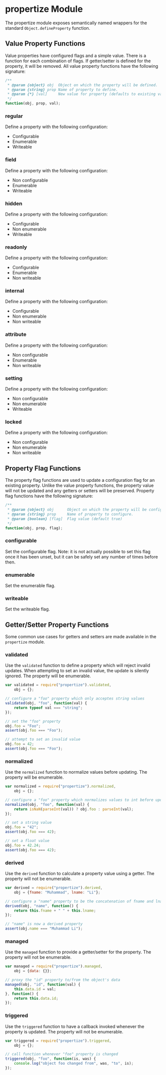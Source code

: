 propertize Module
=================
The propertize module exposes semantically named wrappers for the standard
`Object.defineProperty` function.

Value Property Functions
------------------------
Value properties have configured flags and a simple value.  There is a function
for each combination of flags.  If getter/setter is defined for the property,
it will be removed.  All value property functions have the following
signature:

```js
/**
 * @param {object} obj  Object on which the property will be defined.
 * @param {string} prop Name of property to define.
 * @param {*} [val]     New value for property (defaults to existing value).
 */
function(obj, prop, val);
```

### regular
Define a property with the following configuration:

 * Configurable
 * Enumerable
 * Writeable

### field
Define a property with the following configuration:

 * Non configurable
 * Enumerable
 * Writeable

### hidden
Define a property with the following configuration:

 * Configurable
 * Non enumerable
 * Writeable

### readonly
Define a property with the following configuration:

 * Configurable
 * Enumerable
 * Non writeable

### internal
Define a property with the following configuration:

 * Configurable
 * Non enumerable
 * Non writeable

### attribute
Define a property with the following configuration:

 * Non configurable
 * Enumerable
 * Non writeable

### setting
Define a property with the following configuration:

 * Non configurable
 * Non enumerable
 * Writeable

### locked
Define a property with the following configuration:

 * Non configurable
 * Non enumerable
 * Non writeable

Property Flag Functions
-----------------------
The property flag functions are used to update a configuration flag for an
existing property.  Unlike the value property functions, the property value
will not be updated and any getters or setters will be preserved.  Property
flag functions have the following signature:

```js
/**
 * @param {object} obj      Object on which the property will be configured.
 * @param {string} prop     Name of property to configure.
 * @param {boolean} [flag]  Flag value (default true)
 */
function(obj, prop, flag);
```

### configurable
Set the configurable flag.  Note: it is not actually possible to set this flag
once it has been unset, but it can be safely set any number of times before
then.

### enumerable
Set the enumerable flag.

### writeable
Set the writeable flag.

Getter/Setter Property Functions
--------------------------------
Some common use cases for getters and setters are made available in the
`propertize` module.

### validated
Use the `validated` function to define a property which will reject invalid
updates.  When attempting to set an invalid value, the update is silently
ignored.  The property will be enumerable.

```js
var validated = require("propertize").validated,
    obj = {};

// configure a "foo" property which only acceptes string values
validated(obj, "foo", function(val) {
    return typeof val === "string";
});

// set the "foo" property
obj.foo = "Foo";
assert(obj.foo === "Foo");

// attempt to set an invalid value
obj.foo = 42;
assert(obj.foo === "Foo");
```

### normalized
Use the `normalized` function to normalize values before updating.  The property
will be enumerable.

```js
var normalized = require("propertize").normalized,
    obj = {};

// configure a "foo" property which normalizes values to int before updating.
normalized(obj, "foo", function(val) {
    return isNaN(parseInt(val)) ? obj.foo : parseInt(val);
});

// set a string value
obj.foo = "42";
assert(obj.foo === 42);

// set a float value
obj.foo = 42.24;
assert(obj.foo === 42);
```

### derived
Use the `derived` function to calculate a property value using a getter.  The
property will not be enumerable.

```js
var derived = require("propertize").derived,
    obj = {fname: "Muhammad", lname: "Li"};

// configure a "name" property to be the concatenation of fname and lname
derived(obj, "name", function() {
    return this.fname + " " + this.lname;
});

// "name" is now a derived property
assert(obj.name === "Muhammad Li");
```

### managed
Use the `managed` function to provide a getter/setter for the property.  The
property will not be enumerable.

```js
var managed = require("propertize").managed,
    obj = {data: {}};

// proxy the "id" property to/from the object's data
managed(obj, "id", function(val) {
    this.data.id = val;
}, function() {
    return this.data.id;
});
```

### triggered
Use the `triggered` function to have a callback invoked whenever the property
is updated.  The property will not be enumerable.

```js
var triggered = require("propertize").triggered,
    obj = {};

// call function whenever "foo" property is changed
triggered(obj, "foo", function(is, was) {
    console.log("object foo changed from", was, "to", is);
});
```


